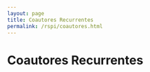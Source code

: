 ```yaml
---
layout: page
title: Coautores Recurrentes
permalink: /rspi/coautores.html
---
```

<h1 class="page-header">Coautores Recurrentes</h1>

<div id="chart">
</div>

<script src="rspi_coautores.js"></script>
